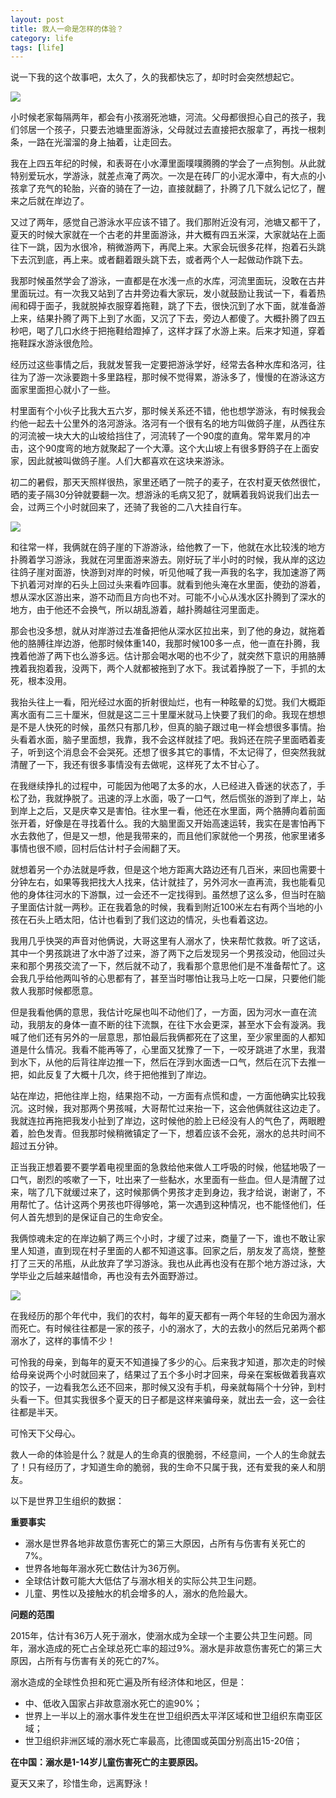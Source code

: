 ```yaml
---
layout: post
title: 救人一命是怎样的体验？
category: life
tags: [life]
---
```


说一下我的这个故事吧，太久了，久的我都快忘了，却时时会突然想起它。

 
![](http://www.hlbhcz.com/assets/images/2017/life/river.jpeg)

小时候老家每隔两年，都会有小孩溺死池塘，河流。父母都很担心自己的孩子，我们邻居一个孩子，只要去池塘里面游泳，父母就过去直接把衣服拿了，再找一根刺条，一路在光溜溜的身上抽着，让走回去。

我在上四五年纪的时候，和表哥在小水潭里面噗噗腾腾的学会了一点狗刨。从此就特别爱玩水，学游泳，就差点淹了两次。一次是在砖厂的小泥水潭中，有大点的小孩拿了充气的轮胎，兴奋的骑在了一边，直接就翻了，扑腾了几下就么记忆了，醒来之后就在岸边了。

又过了两年，感觉自己游泳水平应该不错了。我们那附近没有河，池塘又都干了，夏天的时候大家就在一个古老的井里面游泳，井大概有四五米深，大家就站在上面往下一跳，因为水很冷，稍微游两下，再爬上来。大家会玩很多花样，抱着石头跳下去沉到底，再上来。或者翻着跟头跳下去，或者两个人一起做动作跳下去。

我那时候虽然学会了游泳，一直都是在水浅一点的水库，河流里面玩，没敢在古井里面玩过。有一次我又站到了古井旁边看大家玩，发小就鼓励让我试一下，看着热闹和碍于面子，我就脱掉衣服穿着拖鞋，跳了下去，很快沉到了水下面，就准备游上来，结果扑腾了两下上到了水面，又沉了下去，旁边人都傻了。大概扑腾了四五秒吧，喝了几口水终于把拖鞋给蹬掉了，这样才踩了水游上来。后来才知道，穿着拖鞋踩水游泳很危险。

经历过这些事情之后，我就发誓我一定要把游泳学好，经常去各种水库和洛河，往往为了游一次泳要跑十多里路程，那时候不觉得累，游泳多了，慢慢的在游泳这方面家里面担心就小了一些。

村里面有个小伙子比我大五六岁，那时候关系还不错，他也想学游泳，有时候我会约他一起去十公里外的洛河游泳。洛河有一个很有名的地方叫做鸽子崖，从西往东的河流被一块大大的山坡给挡住了，河流转了一个90度的直角。常年累月的冲击，这个90度弯的地方就聚起了一个大潭。这个大山坡上有很多野鸽子在上面安家，因此就被叫做鸽子崖。人们大都喜欢在这块来游泳。

初二的暑假，那天天照样很热，家里还晒了一院子的麦子，在农村夏天依然很忙，晒的麦子隔30分钟就要翻一次。想游泳的毛病又犯了，就瞒着我妈说我们出去一会，过两三个小时就回来了，还骑了我爸的二八大挂自行车。

 
![](http://www.hlbhcz.com/assets/images/2017/life/bicycle.jpg)

和往常一样，我俩就在鸽子崖的下游游泳，给他教了一下，他就在水比较浅的地方扑腾着学习游泳，我就在河里面游来游去。刚好玩了半小时的时候，我从岸的这边往鸽子崖对面游，快游到对岸的时候，听见他喊了我一声我的名字，我加速游了两下扒着河对岸的石头上回过头来看咋回事。就看到他头淹在水里面，使劲的游着，想从深水区游出来，游不动而且方向也不对。可能不小心从浅水区扑腾到了深水的地方，由于他还不会换气，所以胡乱游着，越扑腾越往河里面走。

那会也没多想，就从对岸游过去准备把他从深水区拉出来，到了他的身边，就拖着他的胳膊往岸边游，他那时候体重140，我那时候100多一点，他一直在扑腾，我拽着他游了两下也么游多远。估计那会喝水喝的也不少了，就突然下意识的用胳膊拽着我抱着我，没两下，两个人就都被拖到了水下。我试着挣脱了一下，手抓的太死，根本没用。

我抬头往上一看，阳光经过水面的折射很灿烂，也有一种眩晕的幻觉。我们大概距离水面有二三十厘米，但就是这二三十里厘米就马上快要了我们的命。我现在想想是不是人快死的时候，虽然只有那几秒，但真的脑子跟过电一样会想很多事情。抬头看着水面，脑子里面想，我靠，我不会这样就挂了吧。我妈还在院子里面晒着麦子，听到这个消息会不会哭死。还想了很多其它的事情，不太记得了，但突然我就清醒了一下，我还有很多事情没有去做呢，这样死了太不甘心了。

在我继续挣扎的过程中，可能因为他喝了太多的水，人已经进入昏迷的状态了，手松了劲，我就挣脱了。迅速的浮上水面，吸了一口气，然后慌张的游到了岸上，站到岸上之后，又是庆幸又是害怕。往水里一看，他还在水里面，两个胳膊向着前面张开着，好像是在寻找着什么。我的大脑里面又开始高速运转，我实在是害怕再下水去救他了，但是又一想，他是我带来的，而且他们家就他一个男孩，他家里诸多事情也很不顺，回村后估计村子会闹翻了天。

就想着另一个办法就是呼救，但是这个地方距离大路边还有几百米，来回也需要十分钟左右，如果等我把找大人找来，估计就挂了，另外河水一直再流，我也能看见他的身体往河水的下游飘，过一会还不一定找得到。虽然想了这么多，但当时在脑子里面估计就一两秒。正在我着急的时候，我看到附近100米左右有两个当地的小孩在石头上晒太阳，估计也看到了我们这边的情况，头也看着这边。

我用几乎快哭的声音对他俩说，大哥这里有人溺水了，快来帮忙救救。听了这话，其中一个男孩跳进了水中游了过来，游了两下之后发现另一个男孩没动，他回过头来和那个男孩交流了一下，然后就不动了，我看那个意思他们是不准备帮忙了。这会我几乎给他两叫爷的心思都有了，甚至当时哪怕让我马上吃一口屎，只要他们能救人我那时候都愿意。

但是我看他俩的意思，我估计吃屎也叫不动他们了，一方面，因为河水一直在流动，我朋友的身体一直不断的往下流飘，在往下水会更深，甚至水下会有漩涡。我喊了他们还有另外的一层意思，那怕最后我俩都死在了这里，至少家里面的人都知道是什么情况。我看不能再等了，心里面又犹豫了一下，一咬牙跳进了水里，我潜到水下，从他的后背往岸边推一下，然后在浮到水面透一口气，然后在沉下去推一把，如此反复了大概十几次，终于把他推到了岸边。

站在岸边，把他往岸上抱，结果抱不动，一方面有点慌和虚，一方面他确实比较我沉。这时候，我对那两个男孩喊，大哥帮忙过来抬一下，这会他俩就往这边走了。我就连拉再拖把我发小扯到了岸边，这时候他的脸上已经没有人的气色了，两眼瞪着，脸色发青。但我那时候稍微镇定了一下，想着应该不会死，溺水的总共时间不超过五分钟。

正当我正想着要不要学着电视里面的急救给他来做人工呼吸的时候，他猛地吸了一口气，剧烈的咳嗽了一下，吐出来了一些黏水，水里面有一些血。但人是清醒了过来，喘了几下就缓过来了，这时候那俩个男孩才走到身边，我才给说，谢谢了，不用帮忙了。估计这两个男孩也吓得够呛，第一次遇到这种情况，也不能怪他们，任何人首先想到的是保证自己的生命安全。

我俩惊魂未定的在岸边躺了两三个小时，才缓了过来，商量了一下，谁也不敢让家里人知道，直到现在村子里面的人都不知道这事。回家之后，朋友发了高烧，整整打了三天的吊瓶，从此放弃了学习游泳。我也从此再也没有在那个地方游过泳，大学毕业之后越来越惜命，再也没有去外面野游过。

 
![](http://www.hlbhcz.com/assets/images/2017/life/luohe.png)  

在我经历的那个年代中，我们的农村，每年的夏天都有一两个年轻的生命因为溺水而死亡。有时候往往都是一家的孩子，小的溺水了，大的去救小的然后兄弟两个都溺水了，这样的事情不少！

可怜我的母亲，到每年的夏天不知道操了多少的心。后来我才知道，那次走的时候给母亲说两个小时就回来了，结果过了五个多小时才回来，母亲在案板做着我喜欢的饺子，一边看我怎么还不回来，那时候又没有手机，母亲就每隔个十分钟，到村头看一下。但其实我很多个夏天的日子都是这样来骗母亲，就出去一会，这一会往往都是半天。

可怜天下父母心。

救人一命的体验是什么？就是人的生命真的很脆弱，不经意间，一个人的生命就去了！只有经历了，才知道生命的脆弱，我的生命不只属于我，还有爱我的亲人和朋友。

以下是世界卫生组织的数据：

**重要事实**

- 溺水是世界各地非故意伤害死亡的第三大原因，占所有与伤害有关死亡的7%。
- 世界各地每年溺水死亡数估计为36万例。
- 全球估计数可能大大低估了与溺水相关的实际公共卫生问题。
- 儿童、男性以及接触水的机会增多的人，溺水的危险最大。

**问题的范围**

2015年，估计有36万人死于溺水，使溺水成为全球一个主要公共卫生问题。同年，溺水造成的死亡占全球总死亡率的超过9%。溺水是非故意伤害死亡的第三大原因，占所有与伤害有关的死亡的7%。

溺水造成的全球性负担和死亡遍及所有经济体和地区，但是：

- 中、低收入国家占非故意溺水死亡的逾90%；
- 世界上一半以上的溺水事件发生在世卫组织西太平洋区域和世卫组织东南亚区域；
- 世卫组织非洲区域的溺水死亡率最高，比德国或英国分别高出15-20倍；

**在中国：溺水是1-14岁儿童伤害死亡的主要原因。**

夏天又来了，珍惜生命，远离野泳！



